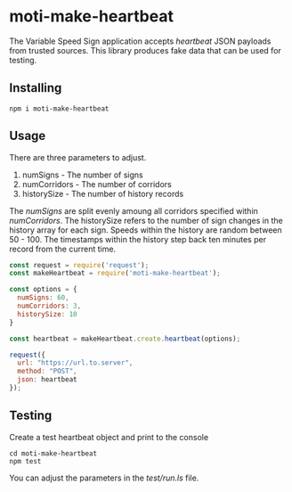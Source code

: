 # moti-make-heartbeat

The Variable Speed Sign application accepts *heartbeat* JSON payloads from trusted sources. This library produces fake data that can be used for testing.

## Installing
```
npm i moti-make-heartbeat
```

## Usage
There are three parameters to adjust.
1. numSigns - The number of signs
1. numCorridors - The number of corridors
1. historySize - The number of history records

The _numSigns_ are split evenly amoung all corridors specified within _numCorridors_. The historySize refers to the number of sign changes in the history array for each sign. Speeds within the history are random between 50 - 100. The timestamps within the history step back ten minutes per record from the current time.

```javascript
const request = require('request');
const makeHeartbeat = require('moti-make-heartbeat');

const options = {
  numSigns: 60,
  numCorridors: 3,
  historySize: 10
}

const heartbeat = makeHeartbeat.create.heartbeat(options);

request({
  url: "https://url.to.server",
  method: "POST",
  json: heartbeat
});
```

## Testing
Create a test heartbeat object and print to the console
```
cd moti-make-heartbeat
npm test
```

You can adjust the parameters in the _test/run.ls_ file.
